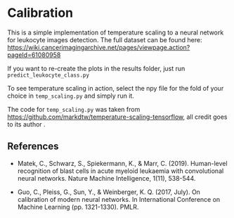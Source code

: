# Calibration

This is a simple implementation of temperature scaling to a neural network for leukocyte images detection. The full dataset can be found here: https://wiki.cancerimagingarchive.net/pages/viewpage.action?pageId=61080958

If you want to re-create the plots in the results folder, just run `predict_leukocyte_class.py`

To see temperature scaling in action, select the npy file for the fold of your choice in `temp_scaling.py` and simply run it.

The code for `temp_scaling.py` was taken from https://github.com/markdtw/temperature-scaling-tensorflow, all credit goes to its author .

## References
* Matek, C., Schwarz, S., Spiekermann, K., & Marr, C. (2019). Human-level recognition of blast cells in acute myeloid leukaemia with convolutional neural networks. Nature Machine Intelligence, 1(11), 538-544.

* Guo, C., Pleiss, G., Sun, Y., & Weinberger, K. Q. (2017, July). On calibration of modern neural networks. In International Conference on Machine Learning (pp. 1321-1330). PMLR.